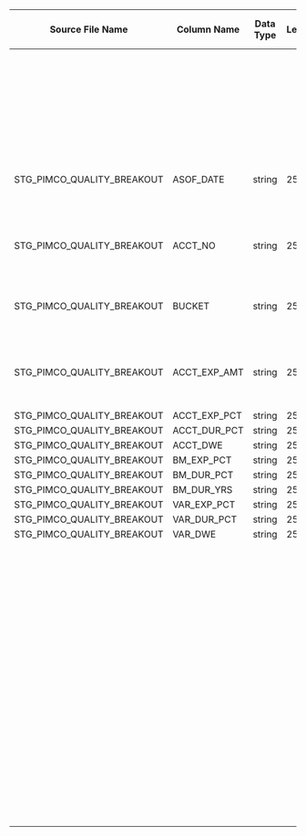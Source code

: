 |	Source File Name	|	Column Name	|	Data Type	|	Length	|	Precision	|	Nullable	|	PK	|	BK	|		|		|		|		|	Target Table Name	|	Column Name	|	Data Type	|	Length	|	Nullable	|	PK	|
|	---	|	---	|	---	|	---	|	---	|	---	|	---	|	---	|	---	|	---	|	---	|	---	|	---	|	---	|	---	|	---	|	---	|	---	|
|		|		|		|		|		|		|		|		|		|		|	"Update the record if already present, otherwise insert the record"	|		|		|		|		|		|		|		|
|	STG_PIMCO_QUALITY_BREAKOUT	|	ASOF_DATE	|	string	|	25	|		|		|		|	SEQ Number	|		|	<br>Table Name : HDM.PIMCO_QUALITY_BREAKOUT<br>Condition: PMC_QUAL_BUCKT_KEY = PMC_QUAL_BUCKT_KEY_in AND FUND_COMPST_KEY = FUND_COMPST_KEY_in AND DAY_KEY = DAY_KEY_in<br>Output Column: QUAL_BRK_OUT_KEY	|		|		|		|	QUAL_BRK_OUT_KEY	|	"number(p,s)"	|	10	|		|		|
|	STG_PIMCO_QUALITY_BREAKOUT	|	ACCT_NO	|	string	|	25	|		|		|		|		|		|	<br>//:LKP.LKP_PMC_QUAL_BUCKT_KEY(LTRIM(RTRIM(BUCKET_in)))<br>Table Name: HDM.PIMCO_QUALITY_BUCKET<br>Condition: QUAL_BUCKT_NM = QUAL_BUCKT_NM_in<br>Output Column: PMC_QUAL_BUCKT_KEY<br>	|		|		|		|	PMC_QUAL_BUCKT_KEY	|	"number(p,s)"	|	10	|		|		|
|	STG_PIMCO_QUALITY_BREAKOUT	|	BUCKET	|	string	|	25	|		|		|		|		|		|	//:LKP.LKP_FND_COMPST_KEY(LTRIM(RTRIM(ACCT_NO_in)))<br><br>Table Name: <br>Condition:<br>Output Column:	|		|		|		|	FUND_COMPST_KEY	|	"number(p,s)"	|	10	|		|		|
|	STG_PIMCO_QUALITY_BREAKOUT	|	ACCT_EXP_AMT	|	string	|	25	|		|		|		|		|		|	"//:LKP.LKP_DAY_KEY(TO_DATE(ASOF_DATE_in,'mm/dd/yyyy'))<br><br><br>Table Name: HDM.PIMCO_ACCOUNT_REFERENCE<br>Condition: PMC_ACCT_NBR = PMC_ACCT_NBR_IN<br>Output Column: FUND_COMPST_KEY"	|		|		|		|	DAY_KEY	|	"number(p,s)"	|	10	|		|		|
|	STG_PIMCO_QUALITY_BREAKOUT	|	ACCT_EXP_PCT	|	string	|	25	|		|		|		|		|	TO_DECIMAL(ACCT_EXP_AMT_in)	|		|		|		|		|	ACCT_EXPSR_AMT	|	number	|	15	|		|		|
|	STG_PIMCO_QUALITY_BREAKOUT	|	ACCT_DUR_PCT	|	string	|	25	|		|		|		|		|	TO_DECIMAL(ACCT_EXP_PCT_in)/100	|		|		|		|		|	ACCT_EXPSR_PCT	|	number	|	15	|		|		|
|	STG_PIMCO_QUALITY_BREAKOUT	|	ACCT_DWE	|	string	|	25	|		|		|		|		|	TO_DECIMAL(ACCT_DUR_PCT_in)/100	|		|		|		|		|	ACCT_DUR_PCT	|	number	|	15	|		|		|
|	STG_PIMCO_QUALITY_BREAKOUT	|	BM_EXP_PCT	|	string	|	25	|		|		|		|		|	TO_DECIMAL(ACCT_DWE_in)	|		|		|		|		|	ACCT_DWE	|	number	|	15	|		|		|
|	STG_PIMCO_QUALITY_BREAKOUT	|	BM_DUR_PCT	|	string	|	25	|		|		|		|		|	TO_DECIMAL(BM_EXP_PCT_in)/100	|		|		|		|		|	BMK_EXPSR_PCT	|	number	|	15	|		|		|
|	STG_PIMCO_QUALITY_BREAKOUT	|	BM_DUR_YRS	|	string	|	25	|		|		|		|		|	TO_DECIMAL(BM_DUR_PCT_in)/100	|		|		|		|		|	BMK_DUR_PCT	|	number	|	15	|		|		|
|	STG_PIMCO_QUALITY_BREAKOUT	|	VAR_EXP_PCT	|	string	|	25	|		|		|		|		|	TO_DECIMAL(BM_DUR_YRS_in)	|		|		|		|		|	BMK_DWE	|	number	|	15	|		|		|
|	STG_PIMCO_QUALITY_BREAKOUT	|	VAR_DUR_PCT	|	string	|	25	|		|		|		|		|	TO_DECIMAL(VAR_EXP_PCT_in)/100	|		|		|		|		|	VAR_EXPSR_PCT	|	number	|	15	|		|		|
|	STG_PIMCO_QUALITY_BREAKOUT	|	VAR_DWE	|	string	|	25	|		|		|		|		|	TO_DECIMAL(VAR_DUR_PCT_in)/100	|		|		|		|		|	VAR_DUR_PCT	|	number	|	15	|		|		|
|		|		|		|		|		|		|		|		|	TO_DECIMAL(VAR_DWE_in)	|		|		|		|		|	VAR_DWE	|	number	|	15	|		|		|
|		|		|		|		|		|		|		|		|	Y'	|		|		|		|		|	CURR_ROW_FLG	|	nvarchar2	|	1	|		|		|
|		|		|		|		|		|		|		|		|	SYSDATE	|		|		|		|		|	ROW_STRT_DTTM	|	date	|	19	|		|		|
|		|		|		|		|		|		|		|		|		|		|		|		|		|	ROW_STOP_DTTM	|	date	|	19	|		|		|
|		|		|		|		|		|		|		|		|		|		|		|		|		|	ETL_LOAD_CYC_KEY	|	"number(p,s)"	|	10	|		|		|
|		|		|		|		|		|		|		|		|		|		|		|		|		|	SRC_SYS_ID	|	number	|	15	|		|		|
|		|		|		|		|		|		|		|		|		|		|		|		|		|		|		|		|		|		|
|		|		|		|		|		|		|		|		|		|		|		|		|		|		|		|		|		|		|
|		|		|		|		|		|		|		|		|		|		|		|		|		|		|		|		|		|		|
|		|		|		|		|		|		|		|		|		|		|		|		|		|		|		|		|		|		|
|		|		|		|		|		|		|		|		|		|		|		|		|		|		|		|		|		|		|
|		|		|		|		|		|		|		|		|		|		|		|		|		|		|		|		|		|		|
|		|		|		|		|		|		|		|		|		|		|		|		|		|		|		|		|		|		|
|		|		|		|		|		|		|		|		|		|		|		|		|		|		|		|		|		|		|
|		|		|		|		|		|		|		|		|		|		|		|		|		|		|		|		|		|		|
|		|		|		|		|		|		|		|		|		|		|		|		|		|		|		|		|		|		|
|		|		|		|		|		|		|		|		|		|		|		|		|		|		|		|		|		|		|
|		|		|		|		|		|		|		|		|		|		|		|		|		|		|		|		|		|		|
|		|		|		|		|		|		|		|		|		|		|		|		|		|		|		|		|		|		|
|		|		|		|		|		|		|		|		|		|		|		|		|		|		|		|		|		|		|
|		|		|		|		|		|		|		|		|		|		|		|		|		|		|		|		|		|		|
|		|		|		|		|		|		|		|		|		|		|		|		|		|		|		|		|		|		|
|		|		|		|		|		|		|		|		|		|		|		|		|		|		|		|		|		|		|
|		|		|		|		|		|		|		|		|		|		|		|		|		|		|		|		|		|		|
|		|		|		|		|		|		|		|		|		|		|		|		|		|		|		|		|		|		|
|		|		|		|		|		|		|		|		|		|		|		|		|		|		|		|		|		|		|
|		|		|		|		|		|		|		|		|		|		|		|		|		|		|		|		|		|		|
|		|		|		|		|		|		|		|		|		|		|		|		|		|		|		|		|		|		|
|		|		|		|		|		|		|		|		|		|		|		|		|		|		|		|		|		|		|
|		|		|		|		|		|		|		|		|		|		|		|		|		|		|		|		|		|		|
|		|		|		|		|		|		|		|		|		|		|		|		|		|		|		|		|		|		|
|		|		|		|		|		|		|		|		|		|		|		|		|		|		|		|		|		|		|
|		|		|		|		|		|		|		|		|		|		|		|		|		|		|		|		|		|		|
|		|		|		|		|		|		|		|		|		|		|		|		|		|		|		|		|		|		|
|		|		|		|		|		|		|		|		|		|		|		|		|		|		|		|		|		|		|
|		|		|		|		|		|		|		|		|		|		|		|		|		|		|		|		|		|		|
|		|		|		|		|		|		|		|		|		|		|		|		|		|		|		|		|		|		|
|		|		|		|		|		|		|		|		|		|		|		|		|		|		|		|		|		|		|
|		|		|		|		|		|		|		|		|		|		|		|		|		|		|		|		|		|		|
|		|		|		|		|		|		|		|		|		|		|		|		|		|		|		|		|		|		|
|		|		|		|		|		|		|		|		|		|		|		|		|		|		|		|		|		|		|
|		|		|		|		|		|		|		|		|		|		|		|		|		|		|		|		|		|		|
|		|		|		|		|		|		|		|		|		|		|		|		|		|		|		|		|		|		|
|		|		|		|		|		|		|		|		|		|		|		|		|		|		|		|		|		|		|
|		|		|		|		|		|		|		|		|		|		|		|		|		|		|		|		|		|		|
|		|		|		|		|		|		|		|		|		|		|		|		|		|		|		|		|		|		|
|		|		|		|		|		|		|		|		|		|		|		|		|		|		|		|		|		|		|
|		|		|		|		|		|		|		|		|		|		|		|		|		|		|		|		|		|		|
|		|		|		|		|		|		|		|		|		|		|		|		|		|		|		|		|		|		|
|		|		|		|		|		|		|		|		|		|		|		|		|		|		|		|		|		|		|
|		|		|		|		|		|		|		|		|		|		|		|		|		|		|		|		|		|		|
|		|		|		|		|		|		|		|		|		|		|		|		|		|		|		|		|		|		|
|		|		|		|		|		|		|		|		|		|		|		|		|		|		|		|		|		|		|
|		|		|		|		|		|		|		|		|		|		|		|		|		|		|		|		|		|		|
|		|		|		|		|		|		|		|		|		|		|		|		|		|		|		|		|		|		|
|		|		|		|		|		|		|		|		|		|		|		|		|		|		|		|		|		|		|
|		|		|		|		|		|		|		|		|		|		|		|		|		|		|		|		|		|		|
|		|		|		|		|		|		|		|		|		|		|		|		|		|		|		|		|		|		|
|		|		|		|		|		|		|		|		|		|		|		|		|		|		|		|		|		|		|
|		|		|		|		|		|		|		|		|		|		|		|		|		|		|		|		|		|		|
|		|		|		|		|		|		|		|		|		|		|		|		|		|		|		|		|		|		|
|		|		|		|		|		|		|		|		|		|		|		|		|		|		|		|		|		|		|
|		|		|		|		|		|		|		|		|		|		|		|		|		|		|		|		|		|		|
